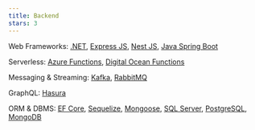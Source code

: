 ```yaml
---
title: Backend
stars: 3
---
```


Web Frameworks: [.NET](https://dotnet.microsoft.com/en-us/), [Express JS](https://expressjs.com/), [Nest JS](https://nestjs.com/), [Java Spring Boot](https://spring.io/)

Serverless: [Azure Functions](https://azure.microsoft.com/en-us/products/functions/), [Digital Ocean Functions](https://docs.digitalocean.com/products/functions/)

Messaging & Streaming: [Kafka](https://kafka.apache.org/), [RabbitMQ](https://www.rabbitmq.com/)

GraphQL: [Hasura](https://hasura.io/)

ORM & DBMS: [EF Core](https://learn.microsoft.com/en-us/ef/core/), [Sequelize](https://sequelize.org/), [Mongoose](https://mongoosejs.com/), [SQL Server](https://www.microsoft.com/tr-tr/sql-server/sql-server-2022), [PostgreSQL](https://www.postgresql.org/), [MongoDB](https://www.mongodb.com/)
